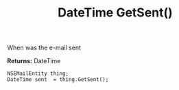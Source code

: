 ﻿---
uid: crmscript_ref_NSEMailEntity_GetSent
title: DateTime GetSent()
intellisense: NSEMailEntity.GetSent
keywords: NSEMailEntity, GetSent
so.topic: reference
---

When was the e-mail sent

**Returns:** DateTime


```crmscript
NSEMailEntity thing;
DateTime sent  = thing.GetSent();
```


